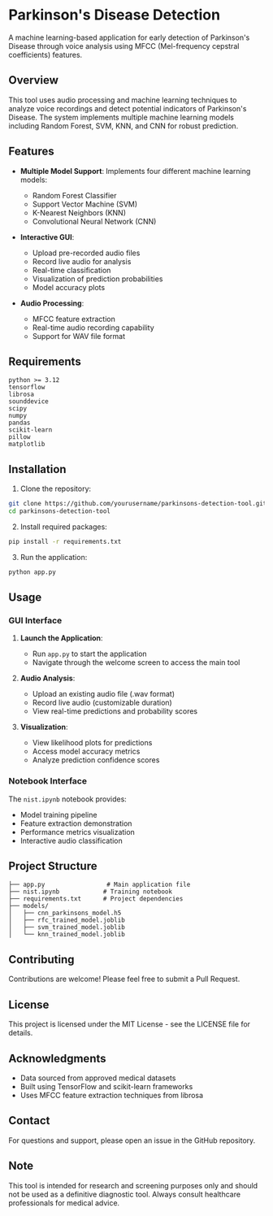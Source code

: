 # Parkinson's Disease Detection 

A machine learning-based application for early detection of Parkinson's Disease through voice analysis using MFCC (Mel-frequency cepstral coefficients) features.

## Overview

This tool uses audio processing and machine learning techniques to analyze voice recordings and detect potential indicators of Parkinson's Disease. The system implements multiple machine learning models including Random Forest, SVM, KNN, and CNN for robust prediction.

## Features

- **Multiple Model Support**: Implements four different machine learning models:
  - Random Forest Classifier
  - Support Vector Machine (SVM)
  - K-Nearest Neighbors (KNN)
  - Convolutional Neural Network (CNN)

- **Interactive GUI**:
  - Upload pre-recorded audio files
  - Record live audio for analysis
  - Real-time classification
  - Visualization of prediction probabilities
  - Model accuracy plots

- **Audio Processing**:
  - MFCC feature extraction
  - Real-time audio recording capability
  - Support for WAV file format

## Requirements

```
python >= 3.12
tensorflow
librosa
sounddevice
scipy
numpy
pandas
scikit-learn
pillow
matplotlib
```

## Installation

1. Clone the repository:
```bash
git clone https://github.com/yourusername/parkinsons-detection-tool.git
cd parkinsons-detection-tool
```

2. Install required packages:
```bash
pip install -r requirements.txt
```

3. Run the application:
```bash
python app.py
```

## Usage

### GUI Interface

1. **Launch the Application**:
   - Run `app.py` to start the application
   - Navigate through the welcome screen to access the main tool

2. **Audio Analysis**:
   - Upload an existing audio file (.wav format)
   - Record live audio (customizable duration)
   - View real-time predictions and probability scores

3. **Visualization**:
   - View likelihood plots for predictions
   - Access model accuracy metrics
   - Analyze prediction confidence scores

### Notebook Interface

The `nist.ipynb` notebook provides:
- Model training pipeline
- Feature extraction demonstration
- Performance metrics visualization
- Interactive audio classification


## Project Structure

```
├── app.py                 # Main application file
├── nist.ipynb            # Training notebook
├── requirements.txt      # Project dependencies
├── models/
│   ├── cnn_parkinsons_model.h5
│   ├── rfc_trained_model.joblib
│   ├── svm_trained_model.joblib
│   └── knn_trained_model.joblib
```

## Contributing

Contributions are welcome! Please feel free to submit a Pull Request.

## License

This project is licensed under the MIT License - see the LICENSE file for details.

## Acknowledgments

- Data sourced from approved medical datasets
- Built using TensorFlow and scikit-learn frameworks
- Uses MFCC feature extraction techniques from librosa

## Contact

For questions and support, please open an issue in the GitHub repository.

## Note

This tool is intended for research and screening purposes only and should not be used as a definitive diagnostic tool. Always consult healthcare professionals for medical advice.
